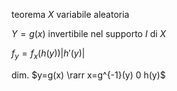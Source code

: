 teorema
$X$ variabile aleatoria

$Y=g(x)$ invertibile nel supporto $I$ di $X$

$f_y = f_x(h(y))|h'(y)|$

dim.
$y=g(x) \rarr x=g^{-1}(y) 0 h(y)$